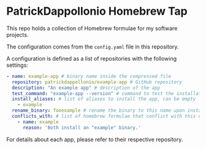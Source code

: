 # PatrickDappollonio Homebrew Tap

This repo holds a collection of Homebrew formulae for my software projects.

The configuration comes from the `config.yaml` file in this repository.

A configuration is defined as a list of repositories with the following settings:

```yaml
- name: example-app # binary name inside the compressed file
  repository: patrickdappollonio/example-app # GitHub repository
  description: "An example app" # description of the app
  test_command: "example-app --version" # command to test the installation, can be empty
  install_aliases: # list of aliases to install the app, can be empty
    - example
  rename_binary: fooexample # rename the binary to this name upon installation, can be empty
  conflicts_with: # list of homebrew formulae that conflict with this one, can be empty
    - name: example
      reason: 'Both install an "example" binary.'
```

For details about each app, please refer to their respective repository.
